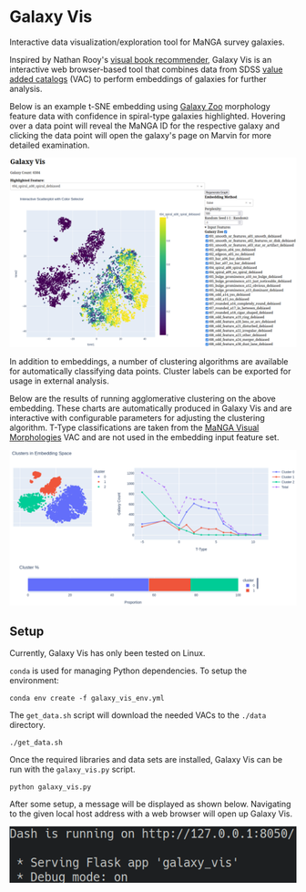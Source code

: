 # Galaxy Vis

Interactive data visualization/exploration tool for MaNGA survey
galaxies. 

Inspired by Nathan Rooy's [visual book recommender](https://nathanrooy.github.io/posts/2023-04-12/visual-book-recommender/),
Galaxy Vis is an interactive web browser-based tool
that combines data from SDSS [value added catalogs](https://www.sdss.org/dr18/data_access/value-added-catalogs) (VAC) to
perform embeddings of galaxies for further analysis.

Below is an example t-SNE embedding 
using [Galaxy Zoo](https://www.sdss.org/dr18/data_access/value-added-catalogs/?vac_id=94) morphology feature data
with confidence in spiral-type galaxies highlighted. Hovering
over a data point will reveal the MaNGA ID for the respective
galaxy and clicking the data point will open the galaxy's
page on Marvin for more detailed examination.

![](./img/galaxy_vis.png)

In addition to embeddings, a number of clustering
algorithms are available for automatically classifying
data points. Cluster labels can be exported for usage in
external analysis.

Below are the results of running agglomerative clustering
on the above embedding. These charts are automatically produced
in Galaxy Vis and are interactive with configurable parameters
for adjusting the clustering algorithm. T-Type classifications 
are taken from the [MaNGA Visual Morphologies](https://www.sdss.org/dr18/data_access/value-added-catalogs/?vac_id=80) VAC and are not
used in the embedding input feature set.

![](./img/clustering.png)

## Setup

Currently, Galaxy Vis has only been tested on Linux.

`conda` is used for managing Python dependencies. To setup the
environment:

```
conda env create -f galaxy_vis_env.yml
```

The `get_data.sh` script will download the needed VACs to the `./data` directory.

```
./get_data.sh
```

Once the required libraries and data sets are installed, Galaxy Vis
can be run with the `galaxy_vis.py` script.

```
python galaxy_vis.py
```

After some setup, a message will be displayed as shown below.
Navigating to the given local host address with a web browser
will open up Galaxy Vis.

![](./img/ip.png)